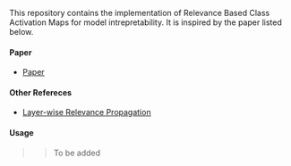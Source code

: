 This repository contains the  implementation of Relevance Based Class Activation Maps for model intrepretability. It is inspired by the paper listed below. 

#### Paper

* [Paper](https://openaccess.thecvf.com/content/CVPR2021/papers/Lee_Relevance-CAM_Your_Model_Already_Knows_Where_To_Look_CVPR_2021_paper.pdf)

#### Other Refereces
* [Layer-wise Relevance Propagation](https://git.tu-berlin.de/gmontavon/lrp-tutorial)



#### Usage
>> To be added

